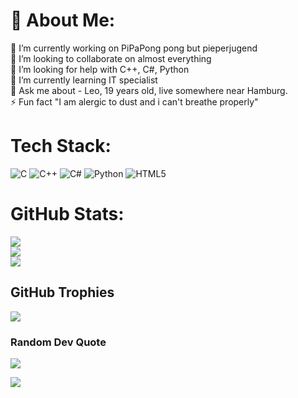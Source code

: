 # 💫 About Me:
🔭 I’m currently working on PiPaPong pong but pieperjugend <br>
👯 I’m looking to collaborate on almost everything<br>
🤝 I’m looking for help with C++, C#, Python<br>
🌱 I’m currently learning IT specialist<br>
💬 Ask me about - Leo, 19 years old, live somewhere near Hamburg.<br>
⚡ Fun fact "I am alergic to dust and i can't breathe properly"

#  Tech Stack:
![C](https://img.shields.io/badge/c-%2300599C.svg?style=for-the-badge&logo=c&logoColor=white) ![C++](https://img.shields.io/badge/c++-%2300599C.svg?style=for-the-badge&logo=c%2B%2B&logoColor=white) ![C#](https://img.shields.io/badge/c%23-%23239120.svg?style=for-the-badge&logo=c-sharp&logoColor=white) ![Python](https://img.shields.io/badge/python-3670A0?style=for-the-badge&logo=python&logoColor=ffdd54) ![HTML5](https://img.shields.io/badge/html5-%23E34F26.svg?style=for-the-badge&logo=html5&logoColor=white) 
#  GitHub Stats:
![](https://github-readme-stats.vercel.app/api?username=daitosgithub&theme=dark&hide_border=false&include_all_commits=true&count_private=true)<br/>
![](https://github-readme-streak-stats.herokuapp.com/?user=daitosgithub&theme=dark&hide_border=false)<br/>
![](https://github-readme-stats.vercel.app/api/top-langs/?username=daitosgithub&theme=dark&hide_border=false&include_all_commits=true&count_private=true&layout=compact)

##  GitHub Trophies
![](https://github-profile-trophy.vercel.app/?username=daitosgithub&theme=radical&no-frame=false&no-bg=true&margin-w=4)

###  Random Dev Quote
![](https://quotes-github-readme.vercel.app/api?type=horizontal&theme=radical)

[![](https://visitcount.itsvg.in/api?id=Daito&label=Profile%20Views&color=12&icon=5&pretty=true)](https://visitcount.itsvg.in)
